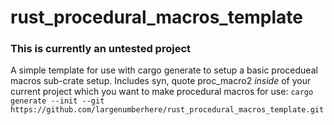 # rust_procedural_macros_template
### **This is currently an untested project**
A simple template for use with cargo generate to setup a basic procedueal macros sub-crate setup. Includes syn, quote proc_macro2
*inside* of your current project which you want to make procedural macros for use: 
`cargo generate --init --git https://github.com/largenumberhere/rust_procedural_macros_template.git`